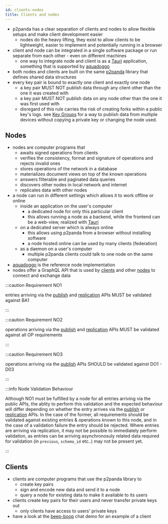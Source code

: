 ```yaml
---
id: clients-nodes
title: Clients and nodes
---
```


- p2panda has a clear separation of clients and nodes to allow flexible setups and make client development easier
  - nodes do the heavy lifting, they exist to allow clients to be lightweight, easier to implement and potentially running in a browser
- client and node can be integrated in a single software package or run separate from each other - even on different machines
  - one way to integrate node and client is as a [Tauri][tauri] application, something that is supported by [aquadoggo][aquadoggo]
- both nodes and clients are built on the same [p2panda][p2panda] library that defines shared data structures
- every key pair is bound to exactly one client and exactly one node
  - a key pair MUST NOT publish data through any client other than the one it was created with
  - a key pair MUST NOT publish data on any node other than the one it was first used with
  - disregard of this rule carries the risk of creating forks within a public key's logs. see [Key Groups][key_groups] for a way to publish data from multiple devices without copying a private key or changing the node used.

## Nodes

- nodes are computer programs that
  - awaits signed operations from clients
  - verifies the consistency, format and signature of operations and rejects invalid ones
  - stores operations of the network in a database
  - materializes document views on top of the known operations
  - answers filterable and paginated data queries
  - discovers other nodes in local network and internet
  - replicates data with other nodes
- a node can run in different settings which allows it to work offline or online
  - inside an application on the user's computer
    - a dedicated node for only this particular client
    - this allows running a node as a backend, while the frontend can be a web-view, realized with [Tauri][tauri]
  - on a dedicated server which is always online
    - this allows using p2panda from a browser without installing software
    - a node hosted online can be used by many clients (federation)
  - as a daemon on a user's computer
    - multiple p2panda clients could talk to one node on the same computer
- [aquadoggo][aquadoggo] is the reference node implementation
- nodes offer a GraphQL API that is used by [clients][queries] and other [nodes][replication] to connect and exchange data

:::caution Requirement NO1

entries arriving via the [publish][publishing] and [replication][replication] APIs MUST be validated against BA1

:::

:::caution Requirement NO2

operations arriving via the [publish][publishing] and [replication][replication] APIs MUST be validated against all OP requirements

:::

:::caution Requirement NO3

operations arriving via the [publish][publishing] APIs SHOULD be validated against DO1 - D03

:::

:::info Node Validation Behaviour

Although NO1 must be fulfilled by a node for all entries arriving via the public APIs, the ablity to perform this validation and the expected behaviour will differ depending on whether the entry arrives via the [publish][publishing] or [replication][replication] APIs. In the case of the former, all requirements should be validated against existing entries & operations known to this node, and in the case of a validation failure the entry should be rejected. Where entries are arriving via replication, it may not be possible to immediately perform validation, as entries can be arriving asynchronosuly related data required for validation (in `previous`, `schema_id` etc..) may not be present yet.

:::

## Clients

- clients are computer programs that use the p2panda library to
  - create key pairs
  - sign and encode new data and send it to a node
  - query a node for existing data to make it available to its users
- clients create key pairs for their users and never transfer private keys out
  - only clients have access to users' private keys
- have a look at the [beep-boop][beep_boop] chat demo for an example of a client

[aquadoggo]: https://github.com/p2panda/aquadoggo
[beep_boop]: https://github.com/p2panda/beep-boop
[key_groups]: /specification/core-concepts/permissions
[p2panda]: https://github.com/p2panda/p2panda
[queries]: /specification/APIs/queries
[replication]: /specification/APIs/replication
[publishing]: /specification/APIs/publishing
[tauri]: https://tauri.studio/
